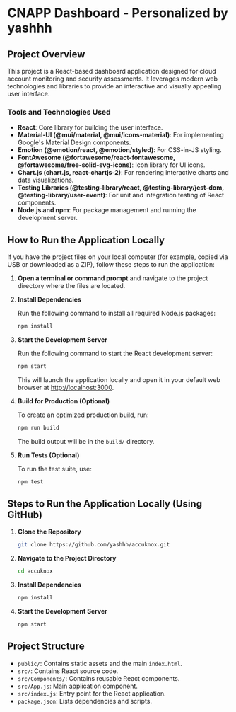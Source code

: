 # CNAPP Dashboard - Personalized by yashhh

## Project Overview
This project is a React-based dashboard application designed for cloud account monitoring and security assessments. It leverages modern web technologies and libraries to provide an interactive and visually appealing user interface.

### Tools and Technologies Used
- **React**: Core library for building the user interface.
- **Material-UI (@mui/material, @mui/icons-material)**: For implementing Google's Material Design components.
- **Emotion (@emotion/react, @emotion/styled)**: For CSS-in-JS styling.
- **FontAwesome (@fortawesome/react-fontawesome, @fortawesome/free-solid-svg-icons)**: Icon library for UI icons.
- **Chart.js (chart.js, react-chartjs-2)**: For rendering interactive charts and data visualizations.
- **Testing Libraries (@testing-library/react, @testing-library/jest-dom, @testing-library/user-event)**: For unit and integration testing of React components.
- **Node.js and npm**: For package management and running the development server.

## How to Run the Application Locally 

If you have the project files on your local computer (for example, copied via USB or downloaded as a ZIP), follow these steps to run the application:

1. **Open a terminal or command prompt** and navigate to the project directory where the files are located.

2. **Install Dependencies**

   Run the following command to install all required Node.js packages:

   ```bash
   npm install
   ```

3. **Start the Development Server**

   Run the following command to start the React development server:

   ```bash
   npm start
   ```

   This will launch the application locally and open it in your default web browser at [http://localhost:3000](http://localhost:3000).

4. **Build for Production (Optional)**

   To create an optimized production build, run:

   ```bash
   npm run build
   ```

   The build output will be in the `build/` directory.

5. **Run Tests (Optional)**

   To run the test suite, use:

   ```bash
   npm test
   ```

## Steps to Run the Application Locally (Using GitHub)

1. **Clone the Repository**

   ```bash
   git clone https://github.com/yashhh/accuknox.git
   ```

2. **Navigate to the Project Directory**

   ```bash
   cd accuknox
   ```

3. **Install Dependencies**

   ```bash
   npm install
   ```

4. **Start the Development Server**

   ```bash
   npm start
   ```

## Project Structure
- `public/`: Contains static assets and the main `index.html`.
- `src/`: Contains React source code.
- `src/Components/`: Contains reusable React components.
- `src/App.js`: Main application component.
- `src/index.js`: Entry point for the React application.
- `package.json`: Lists dependencies and scripts.
